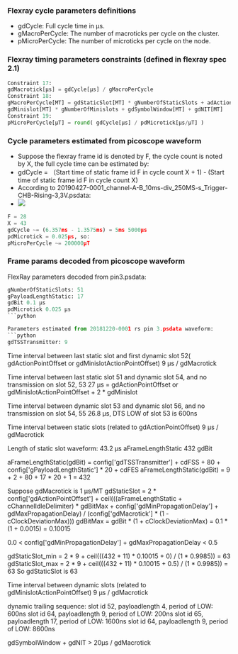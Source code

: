 ### Flexray cycle parameters definitions
 - gdCycle: Full cycle time in µs.
 - gMacroPerCycle: The number of macroticks per cycle on the cluster.
 - pMicroPerCycle: The number of microticks per cycle on the node.

### Flexray timing parameters constraints (defined in flexray spec 2.1)
```python
Constraint 17:
gdMacrotick[µs] = gdCycle[µs] / gMacroPerCycle
Constraint 18:
gMacroPerCycle[MT] = gdStaticSlot[MT] * gNumberOfStaticSlots + adActionPointDifference[MT] +
gdMinislot[MT] * gNumberOfMinislots + gdSymbolWindow[MT] + gdNIT[MT]
Constraint 19:
pMicroPerCycle[µT] = round( gdCycle[µs] / pdMicrotick[µs/µT] )
```

### Cycle parameters estimated from picoscope waveform
- Suppose the flexray frame id is denoted by F, the cycle count is noted by X, the full cycle time can be estimated by:
 - gdCycle = （Start time of static frame id F in cycle count X + 1) - (Start time of static frame id F in cycle count X)
 - According to 20190427-0001_channel-A-B_10ms-div_250MS-s_Trigger-CHB-Rising-3,3V.psdata:
  - ![](https://i.ibb.co/jb22YQR/full-cycle.png)
```python  
F = 28
X = 43
gdCycle ~= (6.357ms - 1.3575ms) = 5ms 5000µs
pdMicrotick = 0.025µs, so:
pMicroPerCycle ~= 200000µT
```

### Frame params decoded from picoscope waveform
FlexRay parameters decoded from pin3.psdata:
```python
gNumberOfStaticSlots: 51
gPayloadLengthStatic: 17
gdBit 0.1 µs
pdMicrotick 0.025 µs
```python

Parameters estimated from 20181220-0001 rs pin 3.psdata waveform:
```python
gdTSSTransmitter: 9
```

Time interval between last static slot and first dynamic slot 52( gdActionPointOffset or gdMinislotActionPointOffset)
9 µs / gdMacrotick

Time interval between last static slot 51 and dynamic slot 54,  and no transmission on slot 52, 53
27 µs = gdActionPointOffset or gdMinislotActionPointOffset + 2 * gdMinislot

Time interval between dynamic slot 53 and dynamic slot 56,  and no transmission on slot 54, 55
26.8 µs, DTS LOW of slot 53 is 600ns

Time interval between static slots (related to gdActionPointOffset)
9 µs / gdMacrotick

Length of static slot waveform: 43.2 µs
aFrameLengthStatic 432 gdBit

aFrameLengthStatic(gdBit) = config['gdTSSTransmitter'] + cdFSS + 80 + config['gPayloadLengthStatic'] * 20 + cdFES
aFrameLengthStatic(gdBit) = 9 + 2 + 80 + 17 * 20 + 1 = 432

Suppose gdMacrotick is 1 µs/MT
gdStaticSlot = 2 * config['gdActionPointOffset'] + ceil(((aFrameLengthStatic + cChannelIdleDelimiter) * gdBitMax +
		config['gdMinPropagationDelay'] + gdMaxPropagationDelay) / (config['gdMacrotick'] * (1 - cClockDeviationMax)))
gdBitMax = gdBit * (1 + cClockDeviationMax) = 0.1 * (1 + 0.0015) = 0.10015

0.0 < config['gdMinPropagationDelay'] + gdMaxPropagationDelay < 0.5

gdStaticSlot_min = 2 * 9 + ceil(((432 + 11) * 0.10015 + 0) / (1 * 0.9985)) = 63
gdStaticSlot_max = 2 * 9 + ceil(((432 + 11) * 0.10015 + 0.5) / (1 * 0.9985)) = 63
So gdStaticSlot is 63

Time interval between dynamic slots (related to gdMinislotActionPointOffset)
9 µs / gdMacrotick

dynamic trailing sequence:
slot id 52, payloadlength 4, period of LOW: 600ns
slot id 64, payloadlength 9, period of LOW: 200ns
slot id 65, payloadlength 17, period of LOW: 1600ns
slot id 64, payloadlength 9, period of LOW: 8600ns


gdSymbolWindow + gdNIT > 20µs / gdMacrotick
